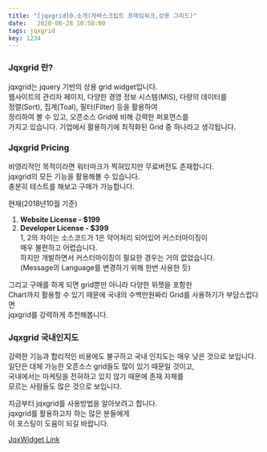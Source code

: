 ```yaml
---
title: "[jqxgrid]0.소개(자바스크립트 프레임워크,상용 그리드)"
date:   2020-06-28 10:50:00
tags: jqxgrid
key: 1234
---
```


### [](#Jqxgrid-란 "Jqxgrid 란?")Jqxgrid 란?

jqxgrid는 jquery 기반의 상용 grid widget입니다.  
웹사이트의 관리자 페이지, 다양한 경영 정보 시스템(MIS), 다량의 데이터를  
정렬(Sort), 집계(Toal), 필터(Filter) 등을 활용하여  
정리하여 볼 수 있고, 오픈소스 Grid에 비해 강력한 퍼포먼스를  
가지고 있습니다. 기업에서 활용하기에 최적화된 Grid 중 하나라고 생각됩니다.

### [](#Jqxgrid-Pricing "Jqxgrid Pricing")Jqxgrid Pricing

비영리적인 목적이라면 워터마크가 찍혀있지만 무료버전도 존재합니다.  
jqxgrid의 모든 기능을 활용해볼 수 있습니다.  
충분히 테스트를 해보고 구매가 가능합니다.

현재(2018년10월 기준)

1.  **Website License - $199**
2.  **Developer License - $399**  
    1, 2의 차이는 소스코드가 1은 약어처리 되어있어 커스터마이징이  
    매우 불편하고 어렵습니다.  
    하지만 개발하면서 커스터마이징이 필요한 경우는 거의 없었습니다.  
    (Message의 Language를 변경하기 위해 한번 사용한 듯)

그리고 구매를 하게 되면 grid뿐만 아니라 다양한 위젯을 포함한  
Chart까지 활용할 수 있기 때문에 국내의 수백만원짜리 Grid를 사용하기가 부담스럽다면  
jqxgrid를 강력하게 추천해봅니다.

### [](#Jqxgrid-국내인지도 "Jqxgrid 국내인지도")Jqxgrid 국내인지도

강력한 기능과 합리적인 비용에도 불구하고 국내 인지도는 매우 낮은 것으로 보입니다.  
일단은 대체 가능한 오픈소스 grid들도 많이 있기 때문일 것이고,  
국내에서는 마케팅을 전혀하고 있지 않기 때문에 존재 자체를  
모르는 사람들도 많은 것으로 보입니다.

지금부터 jqxgrid를 사용방법을 알아보려고 합니다.  
jqxgrid를 활용하고자 하는 많은 분들에게  
이 포스팅이 도움이 되길 바랍니다.

[JqxWidget Link](https://www.jqwidgets.com/)

